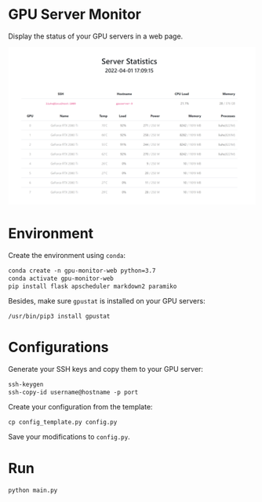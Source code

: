 # GPU Server Monitor

Display the status of your GPU servers in a web page.

![](asserts/screenshot.png)

# Environment

Create the environment using `conda`:

```
conda create -n gpu-monitor-web python=3.7
conda activate gpu-monitor-web
pip install flask apscheduler markdown2 paramiko
```

Besides, make sure `gpustat` is installed on your GPU servers:

```
/usr/bin/pip3 install gpustat
```


# Configurations

Generate your SSH keys and copy them to your GPU server:

```
ssh-keygen
ssh-copy-id username@hostname -p port
```

Create your configuration from the template:

```
cp config_template.py config.py
```

Save your modifications to `config.py`.

# Run

```
python main.py
```
